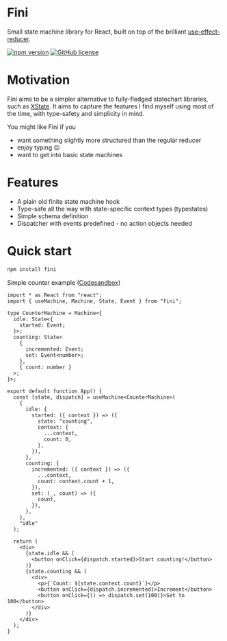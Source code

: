 # Fini

Small state machine library for React, built on top of the brilliant [use-effect-reducer](https://github.com/davidkpiano/useEffectReducer/).

[![npm version](http://img.shields.io/npm/v/fini.svg?style=flat)](https://npmjs.org/package/fini "View this project on npm") [![GitHub license](https://img.shields.io/github/license/janovekj/fini)](https://github.com/janovekj/fini/blob/master/LICENSE "MIT license")

# Motivation

Fini aims to be a simpler alternative to fully-fledged statechart libraries, such as [XState](https://xstate.js.org). It aims to capture the features I find myself using most of the time, with type-safety and simplicity in mind.

You might like Fini if you

- want something slightly more structured than the regular reducer
- enjoy typing 😉
- want to get into basic state machines

# Features

- A plain old finite state machine hook
- Type-safe all the way with state-specific context types (typestates)
- Simple schema definition
- Dispatcher with events predefined - no action objects needed

# Quick start

```bash
npm install fini
```

Simple counter example ([Codesandbox](https://codesandbox.io/s/fini-counter-example-ul43u?file=/src/App.tsx))

```tsx
import * as React from "react";
import { useMachine, Machine, State, Event } from "fini";

type CounterMachine = Machine<{
  idle: State<{
    started: Event;
  }>;
  counting: State<
    {
      incremented: Event;
      set: Event<number>;
    },
    { count: number }
  >;
}>;

export default function App() {
  const [state, dispatch] = useMachine<CounterMachine>(
    {
      idle: {
        started: ({ context }) => ({
          state: "counting",
          context: {
            ...context,
            count: 0,
          },
        }),
      },
      counting: {
        incremented: ({ context }) => ({
          ...context,
          count: context.count + 1,
        }),
        set: (_, count) => ({
          count,
        }),
      },
    },
    "idle"
  );

  return (
    <div>
      {state.idle && (
        <button onClick={dispatch.started}>Start counting!</button>
      )}
      {state.counting && (
        <div>
          <p>{`Count: ${state.context.count}`}</p>
          <button onClick={dispatch.incremented}>Increment</button>
          <button onClick={() => dispatch.set(100)}>Set to 100</button>
        </div>
      )}
    </div>
  );
}
```
